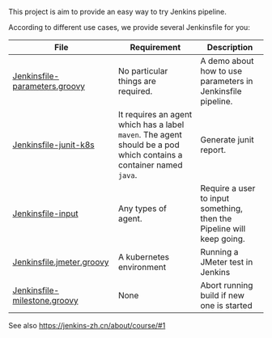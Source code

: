 This project is aim to provide an easy way to try Jenkins pipeline.

According to different use cases, we provide several Jenkinsfile for you:

|File|Requirement|Description|
|---|---|---|
|[Jenkinsfile-parameters.groovy](Jenkinsfile-parameters.groovy)|No particular things are required.|A demo about how to use parameters in Jenkinsfile pipeline.|
|[Jenkinsfile-junit-k8s](Jenkinsfile-junit-k8s)|It requires an agent which has a label `maven`. The agent should be a pod which contains a container named `java`.|Generate junit report.|
|[Jenkinsfile-input](Jenkinsfile-input)|Any types of agent.|Require a user to input something, then the Pipeline will keep going.|
|[Jenkinsfile.jmeter.groovy](Jenkinsfile.jmeter.groovy)|A kubernetes environment|Running a JMeter test in Jenkins|
|[Jenkinsfile-milestone.groovy](Jenkinsfile-milestone.groovy)|None|Abort running build if new one is started|
See also https://jenkins-zh.cn/about/course/#1
